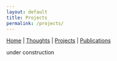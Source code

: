 ```yaml
---
layout: default
title: Projects
permalink: /projects/
---
```


[Home](/) | [Thoughts](/thoughts/) | [Projects](/projects/) | [Publications](/publications/)

under construction